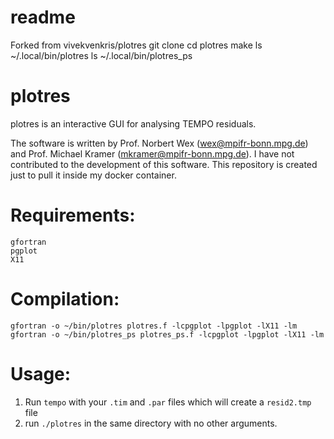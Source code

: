 # readme
Forked from vivekvenkris/plotres
git clone
cd plotres
make
ls ~/.local/bin/plotres
ls ~/.local/bin/plotres_ps


# plotres
plotres is an interactive GUI for analysing TEMPO residuals. 

The software is written by Prof. Norbert Wex (wex@mpifr-bonn.mpg.de) and Prof. Michael Kramer (mkramer@mpifr-bonn.mpg.de). I have not contributed to the development of this software. This repository is created just to pull it inside my docker container. 

# Requirements:
```
gfortran
pgplot
X11
```
# Compilation:
```
gfortran -o ~/bin/plotres plotres.f -lcpgplot -lpgplot -lX11 -lm
gfortran -o ~/bin/plotres_ps plotres_ps.f -lcpgplot -lpgplot -lX11 -lm 
```

# Usage:

1. Run `tempo` with your `.tim` and `.par` files which will create a `resid2.tmp` file
2. run `./plotres` in the same directory with no other arguments. 
